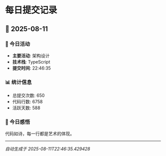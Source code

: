 # 每日提交记录

## 📅 2025-08-11

### 🎯 今日活动
- **主要活动**: 架构设计
- **技术栈**: TypeScript
- **提交时间**: 22:46:35

### 📊 统计信息
- 总提交次数: 650
- 代码行数: 6758
- 活跃天数: 588

### 💭 今日感悟
代码如诗，每一行都是艺术的体现。

---
*自动生成于 2025-08-11T22:46:35.429428*

